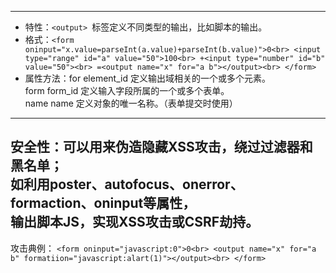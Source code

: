 ------
* 特性：`<output> `标签定义不同类型的输出，比如脚本的输出。
* 格式：`<form oninput="x.value=parseInt(a.value)+parseInt(b.value)">0<br>
        <input type="range" id="a" value="50">100<br>
         +<input type="number" id="b" value="50"><br>
         =<output name="x" for="a b"></output><br>
       </form> `
* 属性方法：for 	element_id 	定义输出域相关的一个或多个元素。<br>
           form 	form_id 	定义输入字段所属的一个或多个表单。<br>
           name 	 name 	  定义对象的唯一名称。（表单提交时使用）
           
------
安全性：可以用来伪造隐藏XSS攻击，绕过过滤器和黑名单；<br>
        如利用poster、autofocus、onerror、formaction、oninput等属性，<br>
        输出脚本JS，实现XSS攻击或CSRF劫持。<br>
------
攻击典例：
        `<form oninput="javascript:0">0<br>
        <output name="x" for="a b" formatiion="javascript:alart(1)"></output><br>
       </form> `
